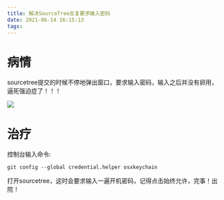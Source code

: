 ```yaml
---
title: 解决SourceTree反复要求输入密码
date: 2021-06-14 16:15:13
tags:
---
```


# 病情
sourcetree提交的时候不停地弹出窗口，要求输入密码，输入之后并没有卵用，逼死强迫症了！！！

![](https://mweb-image-1259394369.cos.ap-guangzhou.myqcloud.com/2021/06/14/16236585439228.jpg)


# 治疗

控制台输入命令:

```
git config --global credential.helper osxkeychain
```

打开sourcetree，这时会要求输入一遍开机密码，记得点击始终允许，完事！出院！